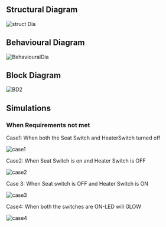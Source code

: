 ## Structural Diagram

![struct Dia](https://user-images.githubusercontent.com/94296796/144424428-021b9e01-d908-4762-b4c9-c520f3c04bc1.jpg)

## Behavioural Diagram

![BehaviouralDia](https://user-images.githubusercontent.com/94296796/144100087-d0a6bec9-bf96-44f6-9597-ad05c7f5e6a7.png)

## Block Diagram 

![BD2](https://user-images.githubusercontent.com/94296796/144100009-11a72848-63d5-427c-a271-7913a0310082.jpg)

## Simulations

### When Requirements not met

Case1: When both the Seat Switch and HeaterSwitch turned off  

![case1](https://user-images.githubusercontent.com/94296796/144425440-a9d5a35c-a206-4f1d-a290-b28836b3ef85.png)

Case2: When Seat Switch is on and Heater Switch is OFF

![case2](https://user-images.githubusercontent.com/94296796/144425467-60d07887-e73c-4346-9826-098fa7b9b8e7.png)

Case 3: When Seat switch is OFF and Heater Switch is ON

![case3](https://user-images.githubusercontent.com/94296796/144425501-730743b9-cd14-408d-be0b-eb19e7dd5462.png)

Case4: When both the switches are ON-LED will GLOW

![case4](https://user-images.githubusercontent.com/94296796/144425527-4fed6f81-558a-4660-9fef-4916ff7e6b11.png)

